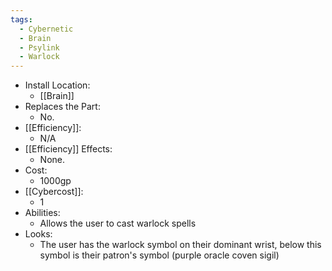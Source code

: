 ```yaml
---
tags:
  - Cybernetic
  - Brain
  - Psylink
  - Warlock
---
```

* Install Location:
	* [[Brain]]
* Replaces the Part:
	* No.
* [[Efficiency]]:
	* N/A
* [[Efficiency]] Effects:
	- None.
* Cost:
	* 1000gp
* [[Cybercost]]:
	* 1
* Abilities:
	* Allows the user to cast warlock spells
* Looks:
	* The user has the warlock symbol on their dominant wrist, below this symbol is their patron's symbol (purple oracle coven sigil)